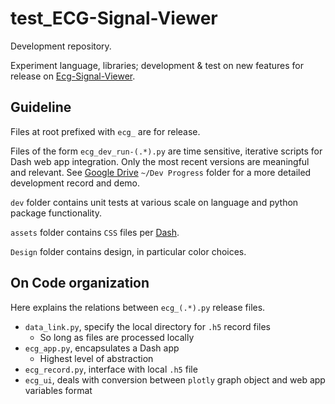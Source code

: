 # test_ECG-Signal-Viewer
Development repository. 

Experiment language, libraries; development & test on new features for release on [Ecg-Signal-Viewer](https://github.com/StefanHeng/Ecg-Signal-Viewer). 



## Guideline
Files at root prefixed with `ecg_` are for release. 

Files of the form `ecg_dev_run-(.*).py` are time sensitive, iterative scripts for Dash web app integration. 
Only the most recent versions are meaningful and relevant.
See [Google Drive](https://drive.google.com/drive/u/0/folders/1LoDe0fVXWghLS3dO6EcsUCoV639Plo7I) `~/Dev Progress` folder 
for a more detailed development record and demo. 
 
`dev` folder contains unit tests at various scale on language and python package functionality. 
 
`assets` folder contains `CSS` files per [Dash](https://dash.plotly.com). 
 
`Design` folder contains design, in particular color choices. 



## On Code organization 
Here explains the relations between `ecg_(.*).py` release files. 

- `data_link.py`, specify the local directory for `.h5` record files 
	- So long as files are processed locally 
- `ecg_app.py`, encapsulates a Dash app 
	- Highest level of abstraction 
- `ecg_record.py`, interface with local `.h5` file 
- `ecg_ui`, deals with conversion between `plotly` graph object and web app variables format 


